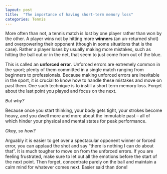 ```yaml
---
layout: post
title:  "The importance of having short-term memory loss"
categories: Tennis
---
```


More often than not, a tennis match is lost by one player rather than won by the other. A player wins not by hitting more **winners** (an un-returned shot) and overpowering their opponent (though in some situations that is the case). Rather a player loses by usually making more mistakes, such as hitting the ball out or in the net, that seem to just come from out of the blue.

This is called an **unforced error**. Unforced errors are extremely common in the sport; plenty of them committed in a single match ranging from beginners to professionals. Because making unforced errors are inevitable in the sport, it is crucial to know how to handle these mistakes and move on past them. One such technique is to instill a short term memory loss. Forget about the last point you played and focus on the next. 

*But why?*

Because once you start thinking, your body gets tight, your strokes become heavy, and you dwell more and more about the immutable past – all of which hinder your physical and mental states for peak performance.

*Okay, so how?*


Arguably it is easier to get over a spectacular opponent winner or forced error, you can applaud the shot and say “there is nothing I can do about that”. It is much tougher to move on from the unforced errors. If you are feeling frustrated, make sure to let out all the emotions before the start of the next point. Then forget, concentrate purely on the ball and maintain a calm mind for whatever comes next. Easier said than done!
